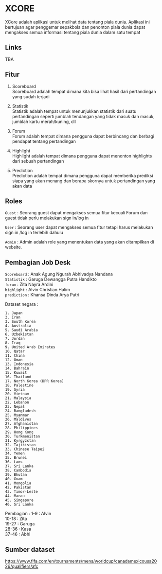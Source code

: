 # XCORE

XCore adalah aplikasi untuk melihat data tentang piala dunia. Aplikasi ini bertujuan agar penggemar sepakbola dan penonton piala dunia dapat mengakses semua informasi tentang piala dunia dalam satu tempat

## Links
TBA

## Fitur
1. Scoreboard</br>
Scoreboard adalah tempat dimana kita bisa lihat hasil dari pertandingan yang sudah terjadi

2. Statistik</br>
Statistik adalah tempat untuk menunjukkan statistik dari suatu pertandingan seperti jumblah tendangan yang tidak masuk dan masuk, jumblah kartu merah/kuning, dll

3. Forum</br>
Forum adalah tempat dimana pengguna dapat berbincang dan berbagi pendapat tentang pertandingan

4. Highlight</br>
Highlight adalah tempat dimana pengguna dapat menonton highlights dari sebuah pertandingan

5. Prediction</br>
Prediction adalah tempat dimana pengguna dapat memberika prediksi siapa yang akan menang dan berapa skornya untuk pertandingan yang akan data

## Roles

`Guest` : Seorang guest dapat mengakses semua fitur kecuali Forum dan guest tidak perlu melakukan sign in/log in </br>

`User`  : Seorang user dapat mengakses semua fitur tetapi harus melakukan sign in /log in terlebih dahulu </br>

`Admin` : Admin adalah role yang menentukan data yang akan ditampilkan di website. </br>

## Pembagian Job Desk
`Scoreboard` : Anak Agung Ngurah Abhivadya Nandana </br>
`Statistik`  : Garuga Dewangga Putra Handikto</br>
`forum`      : Zita Nayra Ardini</br>
`highlight`  : Alvin Christian Halim</br>
`prediction` : Khansa Dinda Arya Putri</br>

Dataset negara :
```
1. Japan
2. Iran
3. South Korea
4. Australia
5. Saudi Arabia
6. Uzbekistan
7. Jordan
8. Iraq
9. United Arab Emirates
10. Qatar
11. China
12. Oman
13. Indonesia
14. Bahrain
15. Kuwait
16. Thailand
17. North Korea (DPR Korea)
18. Palestine
19. Syria
20. Vietnam
21. Malaysia
22. Lebanon
23. Nepal
24. Bangladesh
25. Myanmar
26. Maldives
27. Afghanistan
28. Philippines
29. Hong Kong
30. Turkmenistan
31. Kyrgyzstan
32. Tajikistan
33. Chinese Taipei
34. Yemen
35. Brunei
36. Laos
37. Sri Lanka
38. Cambodia
39. Bhutan
40. Guam
41. Mongolia
42. Pakistan
43. Timor-Leste
44. Macau
45. Singapore
46. Sri Lanka

```

Pembagian :
1-9 : Alvin</br>
10-18 : Zita</br>
19-27 : Garuga</br>
28-36 : Kasa</br>
37-46 : Abhi</br>

## Sumber dataset
https://www.fifa.com/en/tournaments/mens/worldcup/canadamexicousa2026/qualifiers/afc





